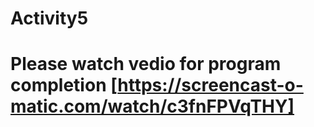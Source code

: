 # Activity5
# Please watch vedio for program completion [https://screencast-o-matic.com/watch/c3fnFPVqTHY]
